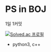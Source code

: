 PS in BOJ
=========================

1일 1커밋

[![Solved.ac
프로필](http://mazassumnida.wtf/api/generate_badge?boj=bbbb56146)](https://solved.ac/bbbb56146)

- python3, c++